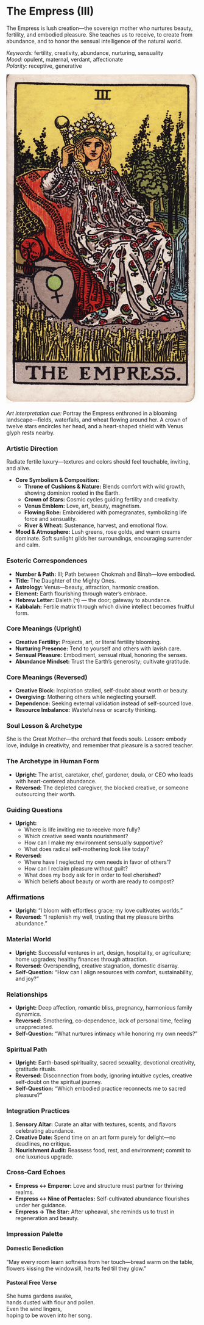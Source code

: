 # The Empress (III)

The Empress is lush creation—the sovereign mother who nurtures beauty, fertility, and embodied pleasure. She teaches us to receive, to create from abundance, and to honor the sensual intelligence of the natural world.

*Keywords:* fertility, creativity, abundance, nurturing, sensuality  
*Mood:* opulent, maternal, verdant, affectionate  
*Polarity:* receptive, generative

![The Empress](03_empress.jpg)

*Art interpretation cue:* Portray the Empress enthroned in a blooming landscape—fields, waterfalls, and wheat flowing around her. A crown of twelve stars encircles her head, and a heart-shaped shield with Venus glyph rests nearby.

### Artistic Direction

Radiate fertile luxury—textures and colors should feel touchable, inviting, and alive.

*   **Core Symbolism & Composition:**
    *   **Throne of Cushions & Nature:** Blends comfort with wild growth, showing dominion rooted in the Earth.  
    *   **Crown of Stars:** Cosmic cycles guiding fertility and creativity.  
    *   **Venus Emblem:** Love, art, beauty, magnetism.  
    *   **Flowing Robe:** Embroidered with pomegranates, symbolizing life force and sensuality.  
    *   **River & Wheat:** Sustenance, harvest, and emotional flow.
*   **Mood & Atmosphere:**
    Lush greens, rose golds, and warm creams dominate. Soft sunlight gilds her surroundings, encouraging surrender and calm.

### Esoteric Correspondences

*   **Number & Path:** III; Path between Chokmah and Binah—love embodied.  
*   **Title:** The Daughter of the Mighty Ones.  
*   **Astrology:** Venus—beauty, attraction, harmonic creation.  
*   **Element:** Earth flourishing through water’s embrace.  
*   **Hebrew Letter:** Daleth (ד) — the door; gateway to abundance.  
*   **Kabbalah:** Fertile matrix through which divine intellect becomes fruitful form.

### Core Meanings (Upright)

*   **Creative Fertility:** Projects, art, or literal fertility blooming.  
*   **Nurturing Presence:** Tend to yourself and others with lavish care.  
*   **Sensual Pleasure:** Embodiment, sensual ritual, honoring the senses.  
*   **Abundance Mindset:** Trust the Earth’s generosity; cultivate gratitude.

### Core Meanings (Reversed)

*   **Creative Block:** Inspiration stalled, self-doubt about worth or beauty.  
*   **Overgiving:** Mothering others while neglecting yourself.  
*   **Dependence:** Seeking external validation instead of self-sourced love.  
*   **Resource Imbalance:** Wastefulness or scarcity thinking.

### Soul Lesson & Archetype

She is the Great Mother—the orchard that feeds souls. Lesson: embody love, indulge in creativity, and remember that pleasure is a sacred teacher.

### The Archetype in Human Form

*   **Upright:** The artist, caretaker, chef, gardener, doula, or CEO who leads with heart-centered abundance.  
*   **Reversed:** The depleted caregiver, the blocked creative, or someone outsourcing their worth.

### Guiding Questions

*   **Upright:**
    *   Where is life inviting me to receive more fully?  
    *   Which creative seed wants nourishment?  
    *   How can I make my environment sensually supportive?  
    *   What does radical self-mothering look like today?
*   **Reversed:**
    *   Where have I neglected my own needs in favor of others’?  
    *   How can I reclaim pleasure without guilt?  
    *   What does my body ask for in order to feel cherished?  
    *   Which beliefs about beauty or worth are ready to compost?

### Affirmations

*   **Upright:** “I bloom with effortless grace; my love cultivates worlds.”  
*   **Reversed:** “I replenish my well, trusting that my pleasure births abundance.”

### Material World

*   **Upright:** Successful ventures in art, design, hospitality, or agriculture; home upgrades; healthy finances through attraction.  
*   **Reversed:** Overspending, creative stagnation, domestic disarray.  
*   **Self-Question:** “How can I align resources with comfort, sustainability, and joy?”

### Relationships

*   **Upright:** Deep affection, romantic bliss, pregnancy, harmonious family dynamics.  
*   **Reversed:** Smothering, co-dependence, lack of personal time, feeling unappreciated.  
*   **Self-Question:** “What nurtures intimacy while honoring my own needs?”

### Spiritual Path

*   **Upright:** Earth-based spirituality, sacred sexuality, devotional creativity, gratitude rituals.  
*   **Reversed:** Disconnection from body, ignoring intuitive cycles, creative self-doubt on the spiritual journey.  
*   **Self-Question:** “Which embodied practice reconnects me to sacred pleasure?”

### Integration Practices

1.  **Sensory Altar:** Curate an altar with textures, scents, and flavors celebrating abundance.  
2.  **Creative Date:** Spend time on an art form purely for delight—no deadlines, no critique.  
3.  **Nourishment Audit:** Reassess food, rest, and environment; commit to one luxurious upgrade.

### Cross-Card Echoes

*   **Empress ↔ Emperor:** Love and structure must partner for thriving realms.  
*   **Empress ↔ Nine of Pentacles:** Self-cultivated abundance flourishes under her guidance.  
*   **Empress → The Star:** After upheaval, she reminds us to trust in regeneration and beauty.

### Impression Palette

#### Domestic Benediction

“May every room learn softness from her touch—bread warm on the table, flowers kissing the windowsill, hearts fed till they glow.”

#### Pastoral Free Verse

She hums gardens awake,  
hands dusted with flour and pollen.  
Even the wind lingers,  
hoping to be woven into her song.

